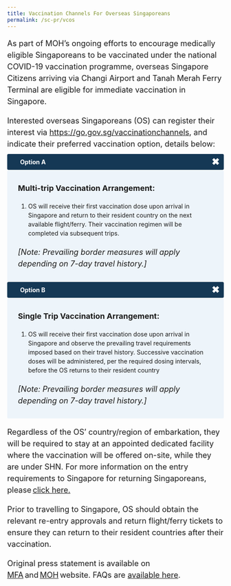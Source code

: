 ```yaml
---
title: Vaccination Channels For Overseas Singaporeans
permalink: /sc-pr/vcos
---
```

<p style="font-size:18px; margin-bottom:10px; line-height:1.5;">As part of MOH’s ongoing efforts to encourage medically eligible Singaporeans to be vaccinated under the national COVID-19 vaccination programme, overseas Singapore Citizens arriving via Changi Airport and Tanah Merah Ferry Terminal are eligible for immediate vaccination in Singapore.</p>

<p style="font-size:18px; margin-bottom:10px; line-height:1.5;">Interested overseas Singaporeans (OS) can register their interest via <a href="https://go.gov.sg/vaccinationchannels" target="_blank">https://go.gov.sg/vaccinationchannels</a>, and indicate their preferred vaccination option, details below:</p>

<html>

<head>
<meta charset="utf-8">
<title>Test Accordion</title>

<style>

input {
    display: none;
}

label {
    display: block;    
    padding: 10px 30px;
    margin: 0 0 1px 0;
    cursor: pointer;
    background: #153855;
    border-radius: 3px;
    color: #FFF;
    transition: ease .5s;
	position: relative;
}

label:hover {
    background: #346f9e;
}

label::after {
	font-family: "Font Awesome 5 Free";
	content: '\271A';
	font-weight: bold;
	font-size: 22px;
	position: absolute;
	right: 10px;
	top: 6px;
}

input:checked + label::after {
	content: '\2716';
}

.content {
    background: #FFFFFF;
    padding: 10px 25px;
    margin: 0 0 1px 0;
    border-radius: 3px;
}

input + label + .content {
    display: none;
}
	
input + label + #scpr {
    display: block;
}
	
input:checked + label + #scpr {
    display: none;
}
	
input + label + #ltph {
    display: block;
}
	
input:checked + label + #ltph {
    display: none;
}	

input:checked + label + .content {
    display: block;
}
	
.test2::after {
	font-family: "Font Awesome 5 Free";
	content: '\2716';
	font-weight: bold;
	font-size: 22px;
	position: absolute;
	right: 10px;
	top: 6px;
}

.test1:checked + label::after {
	content: '\271A';
}

	
</style>
</head>
<body>
<input class="test1" type="checkbox" id="title6" />
<label class="test2" for="title6"><b>Option A</b></label>

<div id="scpr" class="content" style="background-color:#edf4fa;">	
<p style="line-height:1.5; font-size:18px; "><b>Multi-trip Vaccination Arrangement:</b><ol style="margin-top:15px;">
<li style="line-height:1.5;">OS will receive their first vaccination dose upon arrival in Singapore and return to their resident country on the next available flight/ferry. Their vaccination regimen will be completed via subsequent trips.</li></ol>									    
</p>
<p style="line-height:1.5; font-size:18px; margin-top:20px; "><i>[Note: Prevailing border measures will apply depending on 7-day travel history.]</i></p>
	</div>
	
<input class="test1" type="checkbox" id="title7"/>
<label class="test2" for="title7"><b>Option B</b></label>

<div id="ltph" class="content" style="background-color:#edf4fa;">
	<p style="line-height:1.5; font-size:18px; "><b>Single Trip Vaccination Arrangement:</b><ol style="margin-top:15px;">
<li style="line-height:1.5;">OS will receive their first vaccination dose upon arrival in Singapore and observe the prevailing travel requirements imposed based on their travel history. Successive vaccination doses will be administered, per the required dosing intervals, before the OS returns to their resident country</li></ol>					
</p>
<p style="line-height:1.5; font-size:18px; margin-top:20px; "><i>[Note: Prevailing border measures will apply depending on 7-day travel history.]</i></p>
	</div>
</body>
</html>

<p style="font-size:18px; margin-bottom:10px; line-height:1.5;">Regardless of the OS’ country/region of embarkation, they will be required to stay at an appointed dedicated facility where the vaccination will be offered on-site, while they are under SHN. For more information on the entry requirements to Singapore for returning Singaporeans, please <a href="/sc-pr/overview" target="_blank">click here.</a></p>							     
							     
<p style="font-size:18px; margin-bottom:10px; line-height:1.5;">Prior to travelling to Singapore, OS should obtain the relevant re-entry approvals and return flight/ferry tickets to ensure they can return to their resident countries after their vaccination. </p>
							       
<p style="font-size:18px; margin-bottom:10px; line-height:1.5;">Original press statement is available on <a href="https://www.mfa.gov.sg/Newsroom/Press-Statements-Transcripts-and-Photos/2021/09/20210911-COVID-19-Vaccination-Channels-for-Overseas-Singaporeans" target="_blank">MFA</a> and <a href="https://www.moh.gov.sg/news-highlights/details/covid-19-vaccination-channels-for-overseas-singaporeans_11Sep2021" target="_blank">MOH</a> website. FAQs are <a href="https://www.moh.gov.sg/covid-19/vaccination/faqs---vaccination-channels-for-overseas-singaporeans" target="_blank">available here</a>.</p>
